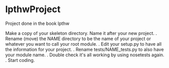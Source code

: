 # lpthwProject
Project done in the book lpthw

Make a copy of your skeleton directory. Name it after your new project.
	.	Rename (move) the NAME directory to be the name of your project or whatever you want to call your root module.
	.	Edit your setup.py to have all the information for your project.
	.	Rename tests/NAME_tests.py to also have your module name.
	.	Double check it's all working by using nosetests again.
	.	Start coding.
  
